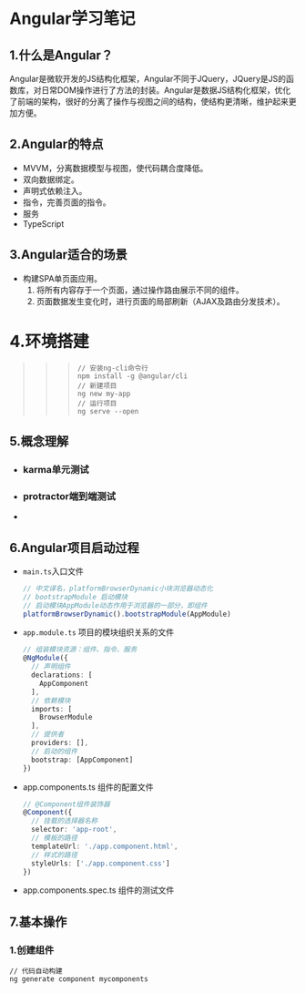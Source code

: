 # Angular学习笔记

## 1.什么是Angular？

Angular是微软开发的JS结构化框架，Angular不同于JQuery，JQuery是JS的函数库，对日常DOM操作进行了方法的封装。Angular是数据JS结构化框架，优化了前端的架构，很好的分离了操作与视图之间的结构，使结构更清晰，维护起来更加方便。

## 2.Angular的特点

- MVVM，分离数据模型与视图，使代码耦合度降低。
- 双向数据绑定。
- 声明式依赖注入。
- 指令，完善页面的指令。
- 服务
- TypeScript

## 3.Angular适合的场景

- 构建SPA单页面应用。
  1. 将所有内容存于一个页面，通过操作路由展示不同的组件。
  2. 页面数据发生变化时，进行页面的局部刷新（AJAX及路由分发技术）。

# 4.环境搭建

> > > ```shell
> > > // 安装ng-cli命令行
> > > npm install -g @angular/cli
> > > // 新建项目
> > > ng new my-app
> > > // 运行项目
> > > ng serve --open
> > > ```

## 5.概念理解

- ### karma单元测试

- ### protractor端到端测试

-  

## 6.Angular项目启动过程

- `main.ts`入口文件

  ```typescript
  // 中文译名，platformBrowserDynamic小块浏览器动态化
  // bootstrapModule 启动模块
  // 启动模块AppModule动态作用于浏览器的一部分，即组件
  platformBrowserDynamic().bootstrapModule(AppModule)
  ```

- `app.module.ts` 项目的模块组织关系的文件

  ```typescript
  // 组装模块资源：组件、指令、服务
  @NgModule({
    // 声明组件
    declarations: [
      AppComponent
    ],
    // 依赖模块
    imports: [
      BrowserModule
    ],
    // 提供者
    providers: [],
    // 启动的组件
    bootstrap: [AppComponent]
  })
  ```

- app.components.ts 组件的配置文件

  ```typescript
  // @Component组件装饰器
  @Component({
    // 挂载的选择器名称
    selector: 'app-root',
    // 模板的路径
    templateUrl: './app.component.html',
    // 样式的路径
    styleUrls: ['./app.component.css']
  })
  ```

- app.components.spec.ts  组件的测试文件

## 7.基本操作

### 1.创建组件

```shell
// 代码自动构建
ng generate component mycomponents
```


